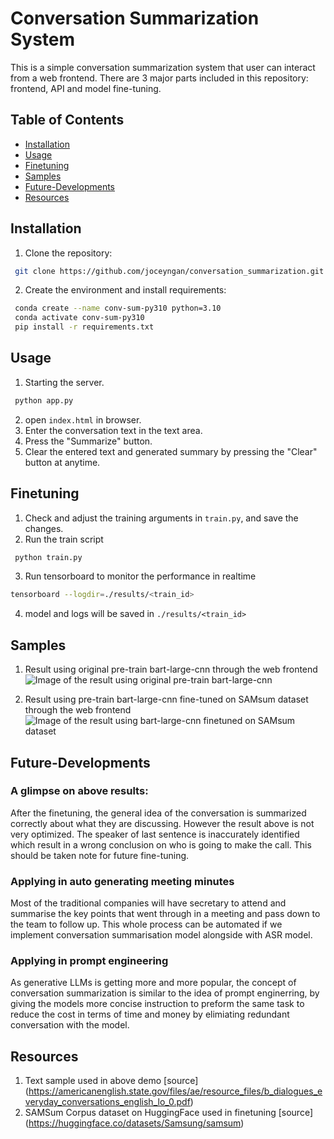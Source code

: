 # Conversation Summarization System
This is a simple conversation summarization system that user can interact from a web frontend. There are 3 major parts included in this repository: frontend, API and model fine-tuning.

## Table of Contents
- [Installation](#installation)
- [Usage](#usage)
- [Finetuning](#finetuning)
- [Samples](#samples)
- [Future-Developments](#future-developments)
- [Resources](#resources)


## Installation
1. Clone the repository:
```bash
 git clone https://github.com/joceyngan/conversation_summarization.git
```
2. Create the environment and install requirements:

```bash
 conda create --name conv-sum-py310 python=3.10
 conda activate conv-sum-py310
 pip install -r requirements.txt
```


## Usage
1. Starting the server.
```bash
 python app.py
```
2. open ```index.html``` in browser.
3. Enter the conversation text in the text area.
4. Press the "Summarize" button.
5. Clear the entered text and generated summary by pressing the "Clear" button at anytime.


## Finetuning
1. Check and adjust the training arguments in ```train.py```, and save the changes.
2. Run the train script
```bash
 python train.py
```
3. Run tensorboard to monitor the performance in realtime
```bash
tensorboard --logdir=./results/<train_id>
```
4. model and logs will be saved in ```./results/<train_id>```

## Samples

1. Result using original pre-train bart-large-cnn through the web frontend
![Image of the result using original pre-train bart-large-cnn](#https://github.com/joceyngan/conversation_summarization/blob/master/sample_results/original-bart-large-cnn-result.png?raw=true)

2. Result using pre-train bart-large-cnn fine-tuned on SAMsum dataset through the web frontend
![Image of the result using bart-large-cnn finetuned on SAMsum dataset](#https://github.com/joceyngan/conversation_summarization/blob/master/sample_results/finetuned-bart-large-cnn-samsum-result.png?raw=true)

## Future-Developments
### A glimpse on above results:
After the finetuning, the general idea of the conversation is summarized correctly about what they are discussing. However the result above is not very optimized. The speaker of last sentence is inaccurately identified which result in a wrong conclusion on who is going to make the call. This should be taken note for future fine-tuning.

### Applying in auto generating meeting minutes
Most of the traditional companies will have secretary to attend and summarise the key points that went through in a meeting and pass down to the team to follow up. This whole process can be automated if we implement conversation summarisation model alongside with ASR model.

### Applying in prompt engineering
As generative LLMs is getting more and more popular, the concept of conversation summarization is similar to the idea of prompt enginerring, by giving the models more concise instruction to preform the same task to reduce the cost in terms of time and money by elimiating redundant conversation with the model.


## Resources
1. Text sample used in above demo [source] (https://americanenglish.state.gov/files/ae/resource_files/b_dialogues_everyday_conversations_english_lo_0.pdf)
2. SAMSum Corpus dataset on HuggingFace used in finetuning [source] (https://huggingface.co/datasets/Samsung/samsum)